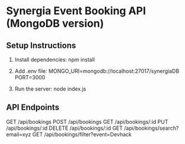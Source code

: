 # Synergia Event Booking API (MongoDB version)

## Setup Instructions
1. Install dependencies:
   npm install

2. Add .env file:
   MONGO_URI=mongodb://localhost:27017/synergiaDB
   PORT=3000

3. Run the server:
   node index.js

## API Endpoints
GET     /api/bookings
POST    /api/bookings
GET     /api/bookings/:id
PUT     /api/bookings/:id
DELETE  /api/bookings/:id
GET     /api/bookings/search?email=xyz
GET     /api/bookings/filter?event=Devhack
